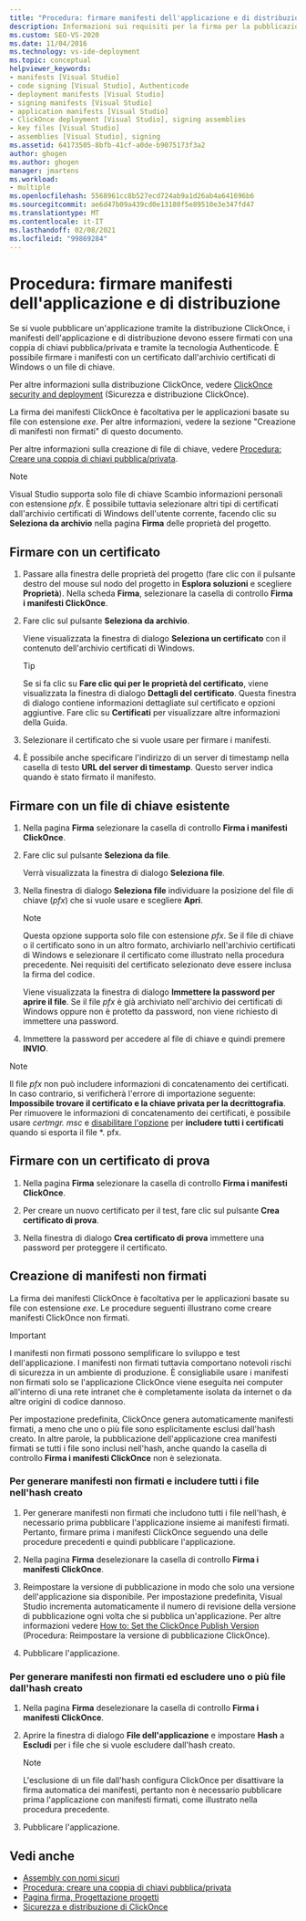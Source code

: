 ```yaml
---
title: "Procedura: firmare manifesti dell'applicazione e di distribuzione"
description: Informazioni sui requisiti per la firma per la pubblicazione di manifesti dell'applicazione e di distribuzione ClickOnce. La firma è facoltativa per le applicazioni basate su file con estensione exe.
ms.custom: SEO-VS-2020
ms.date: 11/04/2016
ms.technology: vs-ide-deployment
ms.topic: conceptual
helpviewer_keywords:
- manifests [Visual Studio]
- code signing [Visual Studio], Authenticode
- deployment manifests [Visual Studio]
- signing manifests [Visual Studio]
- application manifests [Visual Studio]
- ClickOnce deployment [Visual Studio], signing assemblies
- key files [Visual Studio]
- assemblies [Visual Studio], signing
ms.assetid: 64173505-8bfb-41cf-a0de-b9075173f3a2
author: ghogen
ms.author: ghogen
manager: jmartens
ms.workload:
- multiple
ms.openlocfilehash: 5568961cc8b527ecd724ab9a1d26ab4a641696b6
ms.sourcegitcommit: ae6d47b09a439cd0e13180f5e89510e3e347fd47
ms.translationtype: MT
ms.contentlocale: it-IT
ms.lasthandoff: 02/08/2021
ms.locfileid: "99869284"
---
```

# <a name="how-to-sign-application-and-deployment-manifests"></a>Procedura: firmare manifesti dell'applicazione e di distribuzione

Se si vuole pubblicare un'applicazione tramite la distribuzione ClickOnce, i manifesti dell'applicazione e di distribuzione devono essere firmati con una coppia di chiavi pubblica/privata e tramite la tecnologia Authenticode. È possibile firmare i manifesti con un certificato dall'archivio certificati di Windows o un file di chiave.

Per altre informazioni sulla distribuzione ClickOnce, vedere [ClickOnce security and deployment](../deployment/clickonce-security-and-deployment.md) (Sicurezza e distribuzione ClickOnce).

La firma dei manifesti ClickOnce è facoltativa per le applicazioni basate su file con estensione *exe*. Per altre informazioni, vedere la sezione "Creazione di manifesti non firmati" di questo documento.

Per altre informazioni sulla creazione di file di chiave, vedere [Procedura: Creare una coppia di chiavi pubblica/privata](/dotnet/framework/app-domains/how-to-create-a-public-private-key-pair).

> [!NOTE]
> Visual Studio supporta solo file di chiave Scambio informazioni personali con estensione *pfx*. È possibile tuttavia selezionare altri tipi di certificati dall'archivio certificati di Windows dell'utente corrente, facendo clic su **Seleziona da archivio** nella pagina **Firma** delle proprietà del progetto.

## <a name="sign-using-a-certificate"></a>Firmare con un certificato

1. Passare alla finestra delle proprietà del progetto (fare clic con il pulsante destro del mouse sul nodo del progetto in **Esplora soluzioni** e scegliere **Proprietà**). Nella scheda **Firma**, selezionare la casella di controllo **Firma i manifesti ClickOnce**.

2. Fare clic sul pulsante **Seleziona da archivio**.

     Viene visualizzata la finestra di dialogo **Seleziona un certificato** con il contenuto dell'archivio certificati di Windows.

    > [!TIP]
    > Se si fa clic su **Fare clic qui per le proprietà del certificato**, viene visualizzata la finestra di dialogo **Dettagli del certificato**. Questa finestra di dialogo contiene informazioni dettagliate sul certificato e opzioni aggiuntive. Fare clic su **Certificati** per visualizzare altre informazioni della Guida.

3. Selezionare il certificato che si vuole usare per firmare i manifesti.

4. È possibile anche specificare l'indirizzo di un server di timestamp nella casella di testo **URL del server di timestamp**. Questo server indica quando è stato firmato il manifesto.

## <a name="sign-using-an-existing-key-file"></a>Firmare con un file di chiave esistente

1. Nella pagina **Firma** selezionare la casella di controllo **Firma i manifesti ClickOnce**.

2. Fare clic sul pulsante **Seleziona da file**.

     Verrà visualizzata la finestra di dialogo **Seleziona file**.

3. Nella finestra di dialogo **Seleziona file** individuare la posizione del file di chiave (*pfx*) che si vuole usare e scegliere **Apri**.

    > [!NOTE]
    > Questa opzione supporta solo file con estensione *pfx*. Se il file di chiave o il certificato sono in un altro formato, archiviarlo nell'archivio certificati di Windows e selezionare il certificato come illustrato nella procedura precedente. Nei requisiti del certificato selezionato deve essere inclusa la firma del codice.

     Viene visualizzata la finestra di dialogo **Immettere la password per aprire il file**. Se il file *pfx* è già archiviato nell'archivio dei certificati di Windows oppure non è protetto da password, non viene richiesto di immettere una password.

4. Immettere la password per accedere al file di chiave e quindi premere **INVIO**.

> [!NOTE]
> Il file *pfx* non può includere informazioni di concatenamento dei certificati. In caso contrario, si verificherà l'errore di importazione seguente: **Impossibile trovare il certificato e la chiave privata per la decrittografia**. Per rimuovere le informazioni di concatenamento dei certificati, è possibile usare *certmgr. msc* e [disabilitare l'opzione](/previous-versions/aa730868(v=vs.80)) per **includere tutti i certificati** quando si esporta il file *. pfx.

## <a name="sign-using-a-test-certificate"></a>Firmare con un certificato di prova

1. Nella pagina **Firma** selezionare la casella di controllo **Firma i manifesti ClickOnce**.

2. Per creare un nuovo certificato per il test, fare clic sul pulsante **Crea certificato di prova**.

3. Nella finestra di dialogo **Crea certificato di prova** immettere una password per proteggere il certificato.

## <a name="generate-unsigned-manifests"></a>Creazione di manifesti non firmati

La firma dei manifesti ClickOnce è facoltativa per le applicazioni basate su file con estensione *exe*. Le procedure seguenti illustrano come creare manifesti ClickOnce non firmati.

> [!IMPORTANT]
> I manifesti non firmati possono semplificare lo sviluppo e test dell'applicazione. I manifesti non firmati tuttavia comportano notevoli rischi di sicurezza in un ambiente di produzione. È consigliabile usare i manifesti non firmati solo se l'applicazione ClickOnce viene eseguita nei computer all'interno di una rete intranet che è completamente isolata da internet o da altre origini di codice dannoso.

Per impostazione predefinita, ClickOnce genera automaticamente manifesti firmati, a meno che uno o più file sono esplicitamente esclusi dall'hash creato. In altre parole, la pubblicazione dell'applicazione crea manifesti firmati se tutti i file sono inclusi nell'hash, anche quando la casella di controllo **Firma i manifesti ClickOnce** non è selezionata.

### <a name="to-generate-unsigned-manifests-and-include-all-files-in-the-generated-hash"></a>Per generare manifesti non firmati e includere tutti i file nell'hash creato

1. Per generare manifesti non firmati che includono tutti i file nell'hash, è necessario prima pubblicare l'applicazione insieme ai manifesti firmati. Pertanto, firmare prima i manifesti ClickOnce seguendo una delle procedure precedenti e quindi pubblicare l'applicazione.

2. Nella pagina **Firma** deselezionare la casella di controllo **Firma i manifesti ClickOnce**.

3. Reimpostare la versione di pubblicazione in modo che solo una versione dell'applicazione sia disponibile. Per impostazione predefinita, Visual Studio incrementa automaticamente il numero di revisione della versione di pubblicazione ogni volta che si pubblica un'applicazione. Per altre informazioni vedere [How to: Set the ClickOnce Publish Version](../deployment/how-to-set-the-clickonce-publish-version.md) (Procedura: Reimpostare la versione di pubblicazione ClickOnce).

4. Pubblicare l'applicazione.

### <a name="to-generate-unsigned-manifests-and-exclude-one-or-more-files-from-the-generated-hash"></a>Per generare manifesti non firmati ed escludere uno o più file dall'hash creato

1. Nella pagina **Firma** deselezionare la casella di controllo **Firma i manifesti ClickOnce**.

2. Aprire la finestra di dialogo **File dell'applicazione** e impostare **Hash** a **Escludi** per i file che si vuole escludere dall'hash creato.

    > [!NOTE]
    > L'esclusione di un file dall'hash configura ClickOnce per disattivare la firma automatica dei manifesti, pertanto non è necessario pubblicare prima l'applicazione con manifesti firmati, come illustrato nella procedura precedente.

3. Pubblicare l'applicazione.

## <a name="see-also"></a>Vedi anche

- [Assembly con nomi sicuri](/dotnet/framework/app-domains/strong-named-assemblies)
- [Procedura: creare una coppia di chiavi pubblica/privata](/dotnet/framework/app-domains/how-to-create-a-public-private-key-pair)
- [Pagina firma, Progettazione progetti](../ide/reference/signing-page-project-designer.md)
- [Sicurezza e distribuzione di ClickOnce](../deployment/clickonce-security-and-deployment.md)
